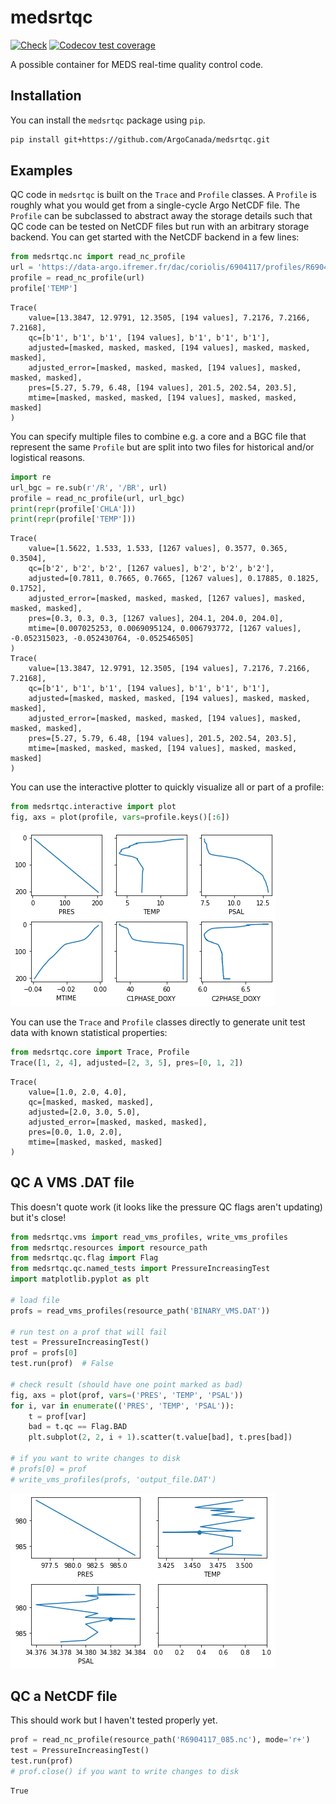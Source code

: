 # medsrtqc

[![Check](https://github.com/ArgoCanada/medsrtqc/actions/workflows/check.yaml/badge.svg)](https://github.com/ArgoCanada/medsrtqc/actions/workflows/check.yaml)
[![Codecov test coverage](https://codecov.io/gh/ArgoCanada/medsrtqc/branch/master/graph/badge.svg)](https://codecov.io/gh/ArgoCanada/medsrtqc?branch=master)

A possible container for MEDS real-time quality control code.

## Installation

You can install the `medsrtqc` package using `pip`.

``` bash
pip install git+https://github.com/ArgoCanada/medsrtqc.git
```

## Examples

QC code in `medsrtqc` is built on the `Trace` and `Profile` classes. A `Profile` is roughly what you would get from a single-cycle Argo NetCDF file. The `Profile` can be subclassed to abstract away the storage details such that QC code can be tested on NetCDF files but run with an arbitrary storage backend. You can get started with the NetCDF backend in a few lines:


```python
from medsrtqc.nc import read_nc_profile
url = 'https://data-argo.ifremer.fr/dac/coriolis/6904117/profiles/R6904117_085.nc'
profile = read_nc_profile(url)
profile['TEMP']
```




    Trace(
        value=[13.3847, 12.9791, 12.3505, [194 values], 7.2176, 7.2166, 7.2168],
        qc=[b'1', b'1', b'1', [194 values], b'1', b'1', b'1'],
        adjusted=[masked, masked, masked, [194 values], masked, masked, masked],
        adjusted_error=[masked, masked, masked, [194 values], masked, masked, masked],
        pres=[5.27, 5.79, 6.48, [194 values], 201.5, 202.54, 203.5],
        mtime=[masked, masked, masked, [194 values], masked, masked, masked]
    )



You can specify multiple files to combine e.g. a core and a BGC file that represent the same `Profile` but are split into two files for historical and/or logistical reasons.


```python
import re
url_bgc = re.sub(r'/R', '/BR', url)
profile = read_nc_profile(url, url_bgc)
print(repr(profile['CHLA']))
print(repr(profile['TEMP']))
```

    Trace(
        value=[1.5622, 1.533, 1.533, [1267 values], 0.3577, 0.365, 0.3504],
        qc=[b'2', b'2', b'2', [1267 values], b'2', b'2', b'2'],
        adjusted=[0.7811, 0.7665, 0.7665, [1267 values], 0.17885, 0.1825, 0.1752],
        adjusted_error=[masked, masked, masked, [1267 values], masked, masked, masked],
        pres=[0.3, 0.3, 0.3, [1267 values], 204.1, 204.0, 204.0],
        mtime=[0.007025253, 0.0069095124, 0.006793772, [1267 values], -0.052315023, -0.052430764, -0.052546505]
    )
    Trace(
        value=[13.3847, 12.9791, 12.3505, [194 values], 7.2176, 7.2166, 7.2168],
        qc=[b'1', b'1', b'1', [194 values], b'1', b'1', b'1'],
        adjusted=[masked, masked, masked, [194 values], masked, masked, masked],
        adjusted_error=[masked, masked, masked, [194 values], masked, masked, masked],
        pres=[5.27, 5.79, 6.48, [194 values], 201.5, 202.54, 203.5],
        mtime=[masked, masked, masked, [194 values], masked, masked, masked]
    )


You can use the interactive plotter to quickly visualize all or part of a profile:


```python
from medsrtqc.interactive import plot
fig, axs = plot(profile, vars=profile.keys()[:6])
```



![png](README_files/README_5_0.png)



You can use the `Trace` and `Profile` classes directly to generate unit test data with known statistical properties:


```python
from medsrtqc.core import Trace, Profile
Trace([1, 2, 4], adjusted=[2, 3, 5], pres=[0, 1, 2])
```




    Trace(
        value=[1.0, 2.0, 4.0],
        qc=[masked, masked, masked],
        adjusted=[2.0, 3.0, 5.0],
        adjusted_error=[masked, masked, masked],
        pres=[0.0, 1.0, 2.0],
        mtime=[masked, masked, masked]
    )



## QC A VMS .DAT file

This doesn't quote work (it looks like the pressure QC flags aren't updating) but it's close!


```python
from medsrtqc.vms import read_vms_profiles, write_vms_profiles
from medsrtqc.resources import resource_path
from medsrtqc.qc.flag import Flag
from medsrtqc.qc.named_tests import PressureIncreasingTest
import matplotlib.pyplot as plt

# load file
profs = read_vms_profiles(resource_path('BINARY_VMS.DAT'))

# run test on a prof that will fail
test = PressureIncreasingTest()
prof = profs[0]
test.run(prof)  # False

# check result (should have one point marked as bad)
fig, axs = plot(prof, vars=('PRES', 'TEMP', 'PSAL'))
for i, var in enumerate(('PRES', 'TEMP', 'PSAL')):
    t = prof[var]
    bad = t.qc == Flag.BAD
    plt.subplot(2, 2, i + 1).scatter(t.value[bad], t.pres[bad])

# if you want to write changes to disk
# profs[0] = prof
# write_vms_profiles(profs, 'output_file.DAT')
```



![png](README_files/README_9_0.png)



## QC a NetCDF file

This should work but I haven't tested properly yet.


```python
prof = read_nc_profile(resource_path('R6904117_085.nc'), mode='r+')
test = PressureIncreasingTest()
test.run(prof)
# prof.close() if you want to write changes to disk
```




    True


